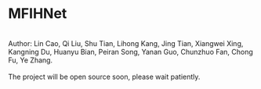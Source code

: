# MFIHNet <br>
<br>
Author: Lin Cao, Qi Liu, Shu Tian, Lihong Kang, Jing Tian, Xiangwei Xing, Kangning Du, Huanyu Bian, Peiran Song, Yanan Guo, Chunzhuo Fan, Chong Fu, Ye Zhang.
<br>
<br>
The project will be open source soon, please wait patiently.
